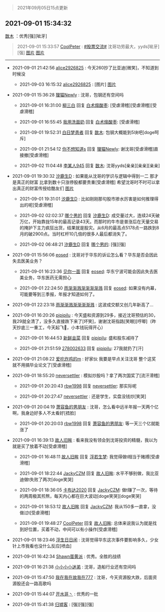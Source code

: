 > 2021年09月05日15点更新
<link rel="stylesheet" href="https://cdn.jsdelivr.net/gh/taotie6/sampleJSON@main/css/photo_show.css">


 ## 2021-09-01 15:34:32 

 [㪚木](https://www.coolapk.com/feed/29688747?shareKey=YmI4OWZiY2NmNGNkNjEzMmNjNzc~) ：优秀[强][呲牙] 

<div class="album">
</div>

> 2021-09-01 15:33:57 
> [CoolPeter](https://www.coolapk.com/feed/29688732?shareKey=MzM2ZGVkNTg3MDYxNjEzMmNjNzc~) : <a class="feed-link-tag" href="/t/股票交流?type=0">#股票交流#</a> 沈哥功劳最大，yyds[呲牙][强] 
[图片](http://image.coolapk.com/feed/2021/0901/15/1437066_c78a728c_1634_9675@1080x2340.jpeg)
[图片](http://image.coolapk.com/feed/2021/0901/15/1437066_e5ee0bad_1634_9677@1080x2340.jpeg)

 ------- 

- 2021-09-01 21:42:56 [alice2926825](uid=1064232) : 今天260抄了比亚迪[微笑]，不知道到时候没 

    - 2021-09-03 16:15:32 [alice2926825](uid=1064232) : [图片] [图片](http://image.coolapk.com/feed/2021/0903/16/1064232_7829430f_6931_2711@1080x2400.jpeg)

- 2021-09-01 15:36:28 [狸猫Newly](uid=1190607) : 沈哥，包钢还有空间吗 

    - 2021-09-01 16:31:00 [柳三白](uid=1713328) 回复 [白术煼酸枣](uid=8303609): [受虐滑稽][受虐滑稽][受虐滑稽] 

    - 2021-09-01 16:55:45 [我用洗面奶](uid=959542) 回复 [白术煼酸枣](uid=8303609): [受虐滑稽] 

    - 2021-09-01 19:52:31 [白日梦患者](uid=533502) 回复 [㪚木](uid=1081091): 包钢大概能到5块吧[doge呵斥] 

    - 2021-09-01 21:54:12 [你不想知道s](uid=2029248) 回复 [狸猫Newly](uid=1190607): 谢沈哥[受虐滑稽]直接撤[受虐滑稽] 

    - 2021-09-02 11:04:48 [李某人945](uid=3025317) 回复 [㪚木](uid=1081091): 沈哥yyds[亲亲][亲亲][亲亲] 

- 2021-09-01 19:30:32 [汐鹿生D](uid=4309416) : 如果能从沈哥的学识与逻辑中得到一二 那才是真正的财富 比拿到数十只涨停股都要贵重[受虐滑稽] 希望沈哥时不时可以拿出真正的财富传授给酷友们 [图片](http://image.coolapk.com/feed/2021/0901/19/4309416_6ee29065_5831_506@1080x2340.jpeg)

    - 2021-09-01 19:31:01 [汐鹿生D](uid=4309416) : 比如刚刚那句股市掺水厉害是如何推理得出的呢[受虐滑稽] 

    - 2021-09-02 02:02:37 [哪个男的](uid=1057736) 回复 [汐鹿生D](uid=4309416): 成交量过大，连续24天破万亿，开始靠拢15年的最高记录43天。而那时的牛市是普涨后在天量交易的掩护下主力疯狂出货，结果就是股灾。从6月的最高点5178点一路跌到8月的破2900点。当时杠杆10几倍的很多人最后都消失了。 

    - 2021-09-02 06:48:21 [汐鹿生D](uid=4309416) 回复 [哪个男的](uid=1057736): [强][强] 

- 2021-09-01 15:56:06 [eosed](uid=522677) : 沈哥对于华东的诉讼怎么看？华东是否会因此失去医美业务？ 

    - 2021-09-01 16:23:36 [见你一面](uid=598942) 回复 [eosed](uid=522677): 华东宁波可能会因此失去医美业务，华东医药无需担心 

    - 2021-09-01 22:24:50 [雨渐渐溅渐渐渐渐溅](uid=2384512) 回复 [eosed](uid=522677): 如果没有内幕，可能要等到三季报，年报才知道如何了。 

- 2021-09-01 22:23:18 [雨渐渐溅渐渐渐渐溅](uid=2384512) : 这波成交额又创几年新高了… 

- 2021-09-01 16:20:26 [pipipilu](uid=1479599) : 今天盛和资源到29多，接近沈哥预估的30，我29就全清了，没多久直接跌下来了[坏笑]，谢谢沈哥指路[笑眼][哼唧]（昨天抄底三一重工，今天起飞🛫，小本钱玩得开心） 

    - 2021-09-01 16:44:53 [新鲜韭菜](uid=1735035) 回复 [pipipilu](uid=1479599): 盛和股东减持了 

    - 2021-09-01 21:51:59 [278002633](uid=130056) 回复 [pipipilu](uid=1479599): 27我就扔了[汗] 

- 2021-09-01 21:08:22 [爱吃炸鸡的m](uid=4118777) : 好家伙 我要是早点关注沈哥 整个这奖就不用搞毕业论文了[受虐滑稽] 

- 2021-09-01 18:55:20 [neversettler](uid=2041313) : 模拟炒股吗？拿了两次国奖了[流汗滑稽] 

    - 2021-09-01 20:20:43 [rbw1998](uid=602980) 回复 [neversettler](uid=2041313): 那实际呢 

    - 2021-09-01 20:27:47 [neversettler](uid=2041313) : 还是学生，实盘没钱炒[笑哭] 

- 2021-09-01 20:04:19 [萧容鱼的男朋友](uid=2377889) : 沈哥，怎么看中远半年报一天两个亿啊，我身边好多人不太看好[捂脸] 

    - 2021-09-01 20:20:03 [rbw1998](uid=602980) 回复 [萧容鱼的男朋友](uid=2377889): 等一天三个亿就能涨了 

- 2021-09-01 16:39:13 [故人旧眸](uid=5481001) : 看来我没有领会到沈哥投资的精髓，我以为就是买了放着不动[受虐滑稽] 

    - 2021-09-01 16:48:11 [故人旧眸](uid=5481001) 回复 [浮若生梦](uid=2542122): 我觉得做t相当于赌搏[受虐滑稽] 

    - 2021-09-01 18:22:44 [JackyCZM](uid=1127943) 回复 [故人旧眸](uid=5481001): 水平不够别做，我比亚迪做t失败了两次[doge笑哭] 

    - 2021-09-01 18:36:05 [卡布达2020](uid=696546) 回复 [JackyCZM](uid=1127943): 做t赚了一次，等待的两周极其煎熬，每天内心都在巨大波动[doge笑哭][doge笑哭] 

    - 2021-09-01 18:53:12 [故人旧眸](uid=5481001) 回复 [JackyCZM](uid=1127943): 我从150多一直拿，没做过t[受虐滑稽] 

    - 2021-09-01 19:48:27 [CoolPeter](uid=1437066) 回复 [故人旧眸](uid=5481001): 总体来说我认为就是找到好位置，买着不动，中间可以有小操作[受虐滑稽] 

- 2021-09-01 18:23:46 [浮生日日闲](uid=531906) : 沈哥觉得华东这次事件要影响多久，少女针上市我看也没什么反应[喷血] 

- 2021-09-01 16:42:34 [Shawn蛋黄派](uid=2642278) : 优秀。全胜的战绩 

- 2021-09-01 16:21:38 [小小小小迷弟](uid=4594775) : 沈哥，造船行业还有空间吗 

- 2021-09-01 15:47:50 [我在我在故我在777](uid=2728082) : 沈哥，今天资源股大跌，后面资源股还会一路高歌吗 

- 2021-09-01 15:44:07 [开水哥丶](uid=608451) : 优秀的一批 

- 2021-09-01 15:41:38 [归墟客](uid=3287587) : [强][强][强] 

